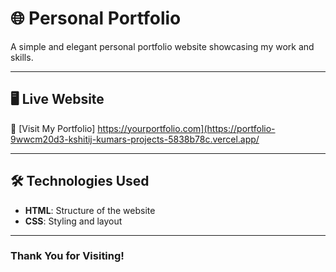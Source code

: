 # 🌐 Personal Portfolio

A simple and elegant personal portfolio website showcasing my work and skills.

---

## 🖥️ Live Website

🔗 [Visit My Portfolio]
https://yourportfolio.com](https://portfolio-9wwcm20d3-kshitij-kumars-projects-5838b78c.vercel.app/

---

## 🛠️ Technologies Used

- **HTML**: Structure of the website  
- **CSS**: Styling and layout  

---

### Thank You for Visiting!

